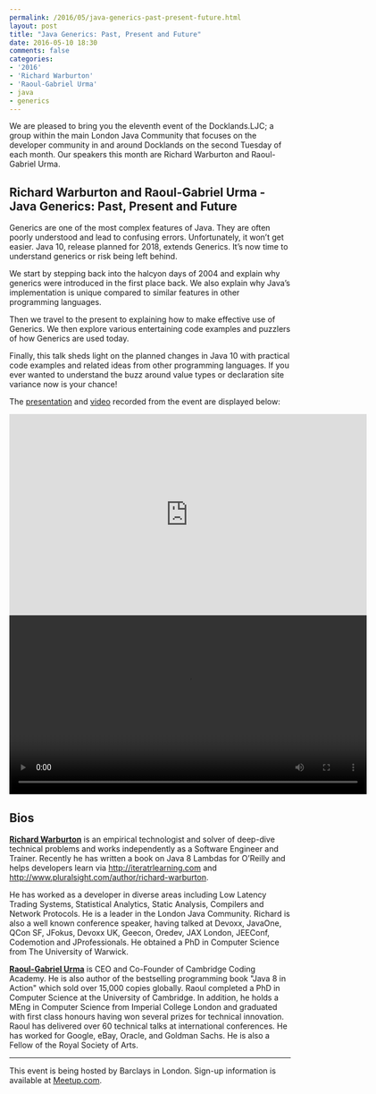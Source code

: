 ```yaml
---
permalink: /2016/05/java-generics-past-present-future.html
layout: post
title: "Java Generics: Past, Present and Future"
date: 2016-05-10 18:30
comments: false
categories: 
- '2016'
- 'Richard Warburton' 
- 'Raoul-Gabriel Urma'
- java
- generics
---
```


We are pleased to bring you the eleventh event of the Docklands.LJC; a group
within the main London Java Community that focuses on the developer community
in and around Docklands on the second Tuesday of each month. Our speakers this
month are Richard Warburton and Raoul-Gabriel Urma.

<h2>Richard Warburton and Raoul-Gabriel Urma - Java Generics: Past, Present and Future</h2>

Generics are one of the most complex features of Java. They are often poorly
understood and lead to confusing errors. Unfortunately, it won’t get easier.
Java 10, release planned for 2018, extends Generics. It’s now time to
understand generics or risk being left behind. 

We start by stepping back into the halcyon days of 2004 and explain why
generics were introduced in the first place back. We also explain why Java’s
implementation is unique compared to similar features in other programming
languages. 

Then we travel to the present to explaining how to make effective use of
Generics. We then explore various entertaining code examples and puzzlers of
how Generics are used today. 

Finally, this talk sheds light on the planned changes in Java 10 with practical
code examples and related ideas from other programming languages. If you ever
wanted to understand the buzz around value types or declaration site variance
now is your chance!

The
<a href="{{ site.github.url }}/presentations/2016/Richard-Raoul-GenericsPastPresentFuture.pdf" rel="nofollow">presentation</a>
and 
<a href="//www.docklandsljc.uk/presentations/2016/Richard-Raoul-GenericsPastPresentFuture.mp4" rel="nofollow">video</a>
recorded from the event are displayed below:

<iframe width="640" height="360" src="https://www.youtube.com/embed/d6IrGxCIsGQ" frameborder="0" allowfullscreen></iframe>

<video width="640" height="320" controls>
 <source src="//www.docklandsljc.uk/presentations/2016/Richard-Raoul-GenericsPastPresentFuture.mp4" type="video/mp4"/>
 Your browser does not support the &lt;video&gt; tag or does not understand MP4 files.
</video>

<h2>Bios</h2>


<b><a href="https://twitter.com/RichardWarburto/">Richard Warburton</a></b>
is an empirical technologist and solver of deep-dive technical problems and
works independently as a Software Engineer and Trainer. Recently he has
written a book on Java 8 Lambdas for O’Reilly and helps developers learn via
<a href="http://iteratrlearning.com">http://iteratrlearning.com</a> and
<a href="http://www.pluralsight.com/author/richard-warburton">http://www.pluralsight.com/author/richard-warburton</a>.

He has worked as a developer in diverse areas including Low Latency Trading
Systems, Statistical Analytics, Static Analysis, Compilers and Network
Protocols. He is a leader in the London Java Community. Richard is also a well
known conference speaker, having talked at Devoxx, JavaOne, QCon SF, JFokus,
Devoxx UK, Geecon, Oredev, JAX London, JEEConf, Codemotion and JProfessionals.
He obtained a PhD in Computer Science from The University of Warwick.

<b><a href="https://twitter.com/raoulUK">Raoul-Gabriel Urma</a></b> is CEO and
Co-Founder of Cambridge Coding Academy. He is also author of the bestselling
programming book "Java 8 in Action" which sold over 15,000 copies globally.
Raoul completed a PhD in Computer Science at the University of Cambridge. In
addition, he holds a MEng in Computer Science from Imperial College London and
graduated with first class honours having won several prizes for technical
innovation. Raoul has delivered over 60 technical talks at international
conferences. He has worked for Google, eBay, Oracle, and Goldman Sachs. He is
also a Fellow of the Royal Society of Arts. 

<hr/>
This event is being hosted by Barclays in London. Sign-up information is available at <a href="http://www.meetup.com/Londonjavacommunity/events/230564433/">Meetup.com</a>.
